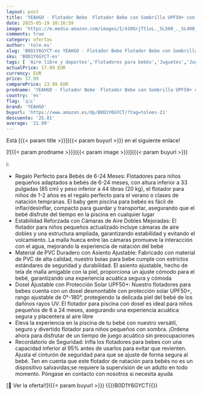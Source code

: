 ```yaml
---
layout: post
title: 'YEAHGO - Flotador Bebe  Flotador Bebe con Sombrilla UPF50+ con Asiento de Seguridad Ajustable  Flotadores para Bebes Flotador Bebe 1 año Flotador de Piscina para Niños Pequeños para 6-24 Meses'
date: 2025-05-19 10:16:59
image: 'https://m.media-amazon.com/images/I/410QrjTt1vL._SL500_._SL400_.jpg'
comments: true
category: ofertas
author: 'tole.es'
slug: 'B0D1Y6GYCT-es YEAHGO - Flotador Bebe Flotador Bebe con Sombrilla UPF50+...'
sku: 'B0D1Y6GYCT-es'
tags: [ 'Aire libre y deportes','Flotadores para bebés','Juguetes','Juguetes y juegos','Piscinas de jardín y juegos acuáticos','bebe','yeahgo','🇪🇸', ]
actualPrice: 17.99 EUR
currency: EUR
price: 17.99
comparePrice: 23.99 EUR
prodname: 'YEAHGO - Flotador Bebe  Flotador Bebe con Sombrilla UPF50+ con Asiento de Seguridad Ajustable  Flotadores para Bebes Flotador Bebe 1 año Flotador de Piscina para Niños Pequeños para 6-24 Meses'
country: 'es'
flag: '🇪🇸'
brand: 'YEAHGO'
buyurl: 'https://www.amazon.es/dp/B0D1Y6GYCT/?tag=tolees-21'
descuento: '25.01'
average: '21.99'
---
```


Está [{{< param title >}}]({{< param buyurl >}}) en el siguiente enlace!

[![{{< param prodname >}}]({{< param image >}})]({{< param buyurl >}})

ℹ️:

- Regalo Perfecto para Bebés de 6-24 Meses: Flotadores para niños pequeños adaptados a bebés de 6-24 meses, con altura inferior a 33 pulgadas (85 cm) y peso inferior a 44 libras (20 kg), el flotador para niños de 1-2 años es el regalo perfecto para el verano o clases de natación tempranas. El baby gem piscina para bebés es fácil de inflar/desinflar, compacto para guardar y transportar, asegurando que el bebé disfrute del tiempo en la piscina en cualquier lugar
- Estabilidad Reforzada con Cámaras de Aire Dobles Mejoradas: El flotador para niños pequeños actualizado incluye cámaras de aire dobles y una estructura ampliada, garantizando estabilidad y evitando el volcamiento. La malla hueca entre las cámaras promueve la interacción con el agua, mejorando la experiencia de natación del bebé
- Material de PVC Duradero con Asiento Ajustable: Fabricado con material de PVC de alta calidad, nuestro boias para bebe cumple con estrictos estándares de seguridad y durabilidad. El asiento ajustable, hecho de tela de malla amigable con la piel, proporciona un ajuste cómodo para el bebé, garantizando una experiencia acuática segura y cómoda
- Dosel Ajustable con Protección Solar UPF50+: Nuestro flotadores para bebes cuenta con un dosel desmontable con protección solar UPF50+, rango ajustable de 0°-180°, protegiendo la delicada piel del bebé de los dañinos rayos UV. El flotador para piscina con dosel es ideal para niños pequeños de 6 a 24 meses, asegurando una experiencia acuática segura y placentera al aire libre
- Eleva la experiencia en la piscina de tu bebé con nuestro versátil, seguro y divertido flotador para niños pequeños con sombra. ¡Ordena ahora para disfrutar de un tiempo de juego acuático sin preocupaciones
- Recordatorio de Seguridad: Infla los flotadores para bebes con una capacidad inferior al 95% antes de usarlos para evitar que revienten. Ajusta el cinturón de seguridad para que se ajuste de forma segura al bebé. Ten en cuenta que este flotador de natación para bebés no es un dispositivo salvavidas;se requiere la supervisión de un adulto en todo momento. Póngase en contacto con nosotros si necesita ayuda

[🛒 Ver la oferta!!]({{< param buyurl >}})
{{<world>}}B0D1Y6GYCT{{</world>}}
